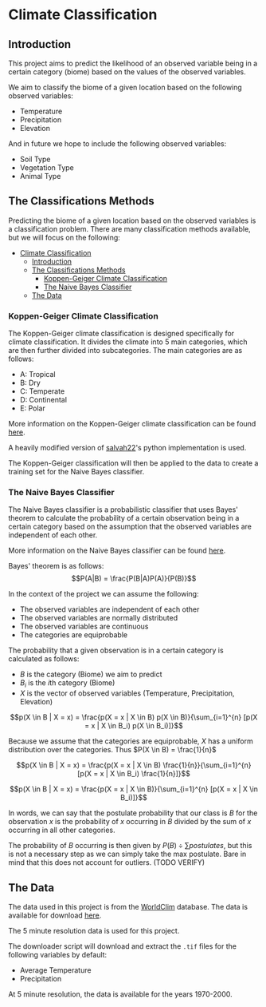 # Climate Classification

## Introduction

This project aims to predict the likelihood of an observed variable being in a certain category (biome) based on the values of the observed variables.

We aim to classify the biome of a given location based on the following observed variables:

- Temperature
- Precipitation
- Elevation

And in future we hope to include the following observed variables:

- Soil Type
- Vegetation Type
- Animal Type

## The Classifications Methods

Predicting the biome of a given location based on the observed variables is a classification problem. There are many classification methods available, but we will focus on the following:

- [Climate Classification](#climate-classification)
  - [Introduction](#introduction)
  - [The Classifications Methods](#the-classifications-methods)
    - [Koppen-Geiger Climate Classification](#koppen-geiger-climate-classification)
    - [The Naive Bayes Classifier](#the-naive-bayes-classifier)
  - [The Data](#the-data)

### Koppen-Geiger Climate Classification

The Koppen-Geiger climate classification is designed specifically for climate classification. It divides the climate into 5 main categories, which are then further divided into subcategories. The main categories are as follows:

- A: Tropical
- B: Dry
- C: Temperate
- D: Continental
- E: Polar


More information on the Koppen-Geiger climate classification can be found [here](https://en.wikipedia.org/wiki/K%C3%B6ppen_climate_classification).

A heavily modified version of [salvah22](https://github.com/salvah22/koppenclassification)'s python implementation is used.

The Koppen-Geiger classification will then be applied to the data to create a training set for the Naive Bayes classifier.

### The Naive Bayes Classifier

The Naive Bayes classifier is a probabilistic classifier that uses Bayes' theorem to calculate the probability of a certain observation being in a certain category based on the assumption that the observed variables are independent of each other.

More information on the Naive Bayes classifier can be found [here](https://en.wikipedia.org/wiki/Naive_Bayes_classifier).

Bayes' theorem is as follows:
$$P(A|B) = \frac{P(B|A)P(A)}{P(B)}$$

In the context of the project we can assume the following:

- The observed variables are independent of each other
- The observed variables are normally distributed
- The observed variables are continuous
- The categories are equiprobable
  
The probability that a given observation is in a certain category is calculated as follows:

- $B$ is the category (Biome) we aim to predict
- $B_i$ is the $i$th category (Biome)
- $X$ is the vector of observed variables (Temperature, Precipitation, Elevation)

$$p(X \in B | X = x) = \frac{p(X = x | X \in B) p(X \in B)}{\sum_{i=1}^{n} [p(X = x | X \in B_i) p(X \in B_i)]}$$

Because we assume that the categories are equiprobable, $X$ has a uniform distribution over the categories. Thus $P(X \in B) = \frac{1}{n}$

$$p(X \in B | X = x) = \frac{p(X = x | X \in B) \frac{1}{n}}{\sum_{i=1}^{n} [p(X = x | X \in B_i) \frac{1}{n}]}$$

$$p(X \in B | X = x) = \frac{p(X = x | X \in B)}{\sum_{i=1}^{n} [p(X = x | X \in B_i)]}$$

In words, we can say that the postulate probability that our class is $B$ for the observation $x$ is the probability of $x$ occurring in $B$ divided by the sum of $x$ occurring in all other categories.

The probability of $B$ occurring is then given by $P(B) \div \sum postulates$, but this is not a necessary step as we can simply take the max postulate. Bare in mind that this does not account for outliers. (TODO VERIFY)

## The Data

The data used in this project is from the [WorldClim](https://www.worldclim.org/) database. The data is available for download [here](https://www.worldclim.org/data/worldclim21.html).

The 5 minute resolution data is used for this project.

The downloader script will download and extract the `.tif` files for the following variables by default:

- Average Temperature
- Precipitation

At 5 minute resolution, the data is available for the years 1970-2000.
